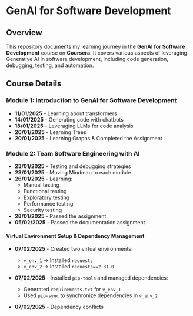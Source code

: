 # GenAI for Software Development

## Overview
This repository documents my learning journey in the **GenAI for Software Development** course on **Coursera**. It covers various aspects of leveraging Generative AI in software development, including code generation, debugging, testing, and automation.

## Course Details
### **Module 1: Introduction to GenAI for Software Development**
- **11/01/2025** - Learning about transformers  
- **14/01/2025** - Generating code with chatbots  
- **18/01/2025** - Leveraging LLMs for code analysis  
- **20/01/2025** - Learning Trees  
- **20/01/2025** - Learning Graphs & Completed the Assignment  

### **Module 2: Team Software Engineering with AI**
- **23/01/2025** - Testing and debugging strategies  
- **23/01/2025** - Moving Mindmap to each module  
- **26/01/2025** - Learning:
  - Manual testing  
  - Functional testing  
  - Exploratory testing  
  - Performance testing  
  - Security testing  
- **28/01/2025** - Passed the assignment  
- **05/02/2025** - Passed the documentation assignment  

#### **Virtual Environment Setup & Dependency Management**
- **07/02/2025** - Created two virtual environments:  
  - `v_env_1` → Installed `requests`  
  - `v_env_2` → Installed `requests==2.31.0`  
- **07/02/2025** - Installed `pip-tools` and managed dependencies:
  - Generated `requirements.txt` for `v_env_1`
  - Used `pip-sync` to synchronize dependencies in `v_env_2`

- **07/02/2025** - Dependency conflicts